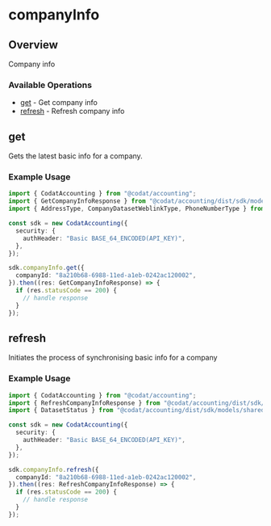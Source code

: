 # companyInfo

## Overview

Company info

### Available Operations

* [get](#get) - Get company info
* [refresh](#refresh) - Refresh company info

## get

Gets the latest basic info for a company.

### Example Usage

```typescript
import { CodatAccounting } from "@codat/accounting";
import { GetCompanyInfoResponse } from "@codat/accounting/dist/sdk/models/operations";
import { AddressType, CompanyDatasetWeblinkType, PhoneNumberType } from "@codat/accounting/dist/sdk/models/shared";

const sdk = new CodatAccounting({
  security: {
    authHeader: "Basic BASE_64_ENCODED(API_KEY)",
  },
});

sdk.companyInfo.get({
  companyId: "8a210b68-6988-11ed-a1eb-0242ac120002",
}).then((res: GetCompanyInfoResponse) => {
  if (res.statusCode == 200) {
    // handle response
  }
});
```

## refresh

Initiates the process of synchronising basic info for a company

### Example Usage

```typescript
import { CodatAccounting } from "@codat/accounting";
import { RefreshCompanyInfoResponse } from "@codat/accounting/dist/sdk/models/operations";
import { DatasetStatus } from "@codat/accounting/dist/sdk/models/shared";

const sdk = new CodatAccounting({
  security: {
    authHeader: "Basic BASE_64_ENCODED(API_KEY)",
  },
});

sdk.companyInfo.refresh({
  companyId: "8a210b68-6988-11ed-a1eb-0242ac120002",
}).then((res: RefreshCompanyInfoResponse) => {
  if (res.statusCode == 200) {
    // handle response
  }
});
```
